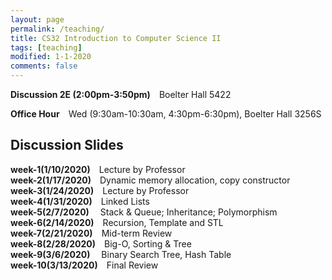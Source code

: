 ```yaml
---
layout: page
permalink: /teaching/
title: CS32 Introduction to Computer Science II  
tags: [teaching]
modified: 1-1-2020
comments: false
---
```


**Discussion 2E (2:00pm-3:50pm)** Boelter Hall 5422

**Office Hour** Wed (9:30am-10:30am, 4:30pm-6:30pm), Boelter Hall 3256S



## Discussion Slides

**week-1(1/10/2020)** Lecture by Professor 
<br>
**week-2(1/17/2020)** Dynamic memory allocation, copy constructor
<br>
**week-3(1/24/2020)** Lecture by Professor
<br>
**week-4(1/31/2020)** Linked Lists
<br>
**week-5(2/7/2020)**  Stack & Queue; Inheritance; Polymorphism
<br>
**week-6(2/14/2020)** Recursion, Template and STL
<br>
**week-7(2/21/2020)** Mid-term Review
<br>
**week-8(2/28/2020)** Big-O, Sorting & Tree
<br>
**week-9(3/6/2020)**  Binary Search Tree, Hash Table
<br>
**week-10(3/13/2020)** Final Review
<br>